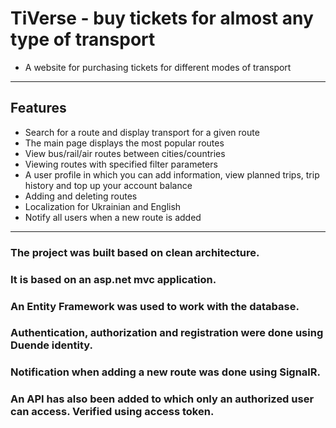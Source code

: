 # TiVerse - buy tickets for almost any type of transport
* A website for purchasing tickets for different modes of transport
___

## Features
* Search for a route and display transport for a given route
* The main page displays the most popular routes
* View bus/rail/air routes between cities/countries
* Viewing routes with specified filter parameters
* A user profile in which you can add information, view planned trips, trip history and top up your account balance
* Adding and deleting routes
* Localization for Ukrainian and English
* Notify all users when a new route is added

___

### The project was built based on clean architecture. 
### It is based on an asp.net mvc application.
### An Entity Framework was used to work with the database.
### Authentication, authorization and registration were done using Duende identity.
### Notification when adding a new route was done using SignalR.
### An API has also been added to which only an authorized user can access. Verified using access token.

